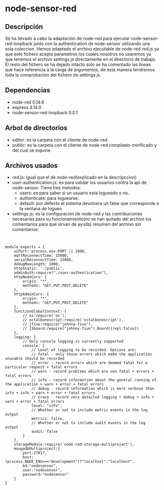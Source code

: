 # node-sensor-red
## Descripción
Se ha llevado a cabo la adaptación de node-red para ejecutar node-sensor-red-loopback junto con la authentication de node-sensor utilizando una sola coleccion.
Hemos adaptado el archivo ejecutable de node-red red.js ya que este fichero acepta parametros los cuales nosotros no usaremos ya que tenemos el archivo settings.js directamente en el directorio de trabajo. 
El resto del fichero se ha dejado intacto solo se ha comentado las lineas que hace referencia a la carga de argumentos, de esta manera tendremos toda la comprobacion del fichero de settings.js.
## Dependencias
- node-red 0.14.6
- express 4.14.0
- node-sensor-red-loopback 0.0.1
## Arbol de directorios
- editor: es la carpeta con el cliente de node-red.
- public: es la carpeta con el cliente de node-red compilado-minificado y del cual se expone.
## Archivos usados
- red.js: igual que el de node-red(explicado en la descripccion)
- user-authentication.js: es para validar los usuarios contra la api de node-sensor. Tiene tres metodos:
     - users: es para saber si un usuario esta logueado o no.
     - authenticate: para loguearse.
     - default: por defecto el sistema devolvera un false que corresponde a la ventana de logueo
- settings.js: es la configuración de node-red y las contribuciones necesarias para su funcionamiento(no se han quitado del archivo los comentarios para que sirvan de ayuda) resumen del archivo sin comentarios:
```


module.exports = {
    uiPort: process.env.PORT || 1880,
    mqttReconnectTime: 15000,
    serialReconnectTime: 15000,
    debugMaxLength: 1000,
    httpStatic: './public',
    adminAuth:require("./user-authentication"),
    httpNodeCors: {
        origin: "*",
        methods: "GET,PUT,POST,DELETE"
    },
    httpAdminCors: {
        origin: "*",
        methods: "GET,PUT,POST,DELETE"
    },
    functionGlobalContext: {
        // os:require('os'),
        // octalbonescript:require('octalbonescript'),
        // jfive:require("johnny-five"),
        // j5board:require("johnny-five").Board({repl:false})
    },
    logging: {
        // Only console logging is currently supported
        console: {
            // Level of logging to be recorded. Options are:
            // fatal - only those errors which make the application unusable should be recorded
            // error - record errors which are deemed fatal for a particular request + fatal errors
            // warn - record problems which are non fatal + errors + fatal errors
            // info - record information about the general running of the application + warn + error + fatal errors
            // debug - record information which is more verbose than info + info + warn + error + fatal errors
            // trace - record very detailed logging + debug + info + warn + error + fatal errors
            level: "info",
            // Whether or not to include metric events in the log output
            metrics: false,
            // Whether or not to include audit events in the log output
            audit: false
        }
    },
    storageModule:require('node-red-storage-multiproject'),
    mongodbMultiproject:{
        port:27017,
        host:(process.NODE_ENV==="development")?"localhost":"localhost",
        bd:"nodesensor",
        user:"nodesensor",
        password:"nodesensor"
    }
}
```